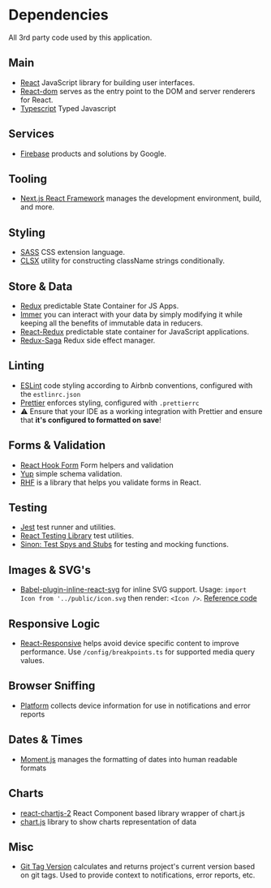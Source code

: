 # Dependencies

All 3rd party code used by this application.

## Main

- [React](https://reactjs.org/) JavaScript library for building user interfaces.
- [React-dom](https://www.npmjs.com/package/react-dom) serves as the entry point to the DOM and server renderers for React.
- [Typescript](https://www.typescriptlang.org/) Typed Javascript

## Services

- [Firebase](https://firebase.google.com/) products and solutions by Google.

## Tooling

- [Next.js React Framework](https://nextjs.org/) manages the development environment, build, and more.

## Styling

- [SASS](https://sass-lang.com/) CSS extension language.
- [CLSX](https://www.npmjs.com/package/clsx) utility for constructing className strings conditionally.

## Store & Data

- [Redux](https://redux.js.org/) predictable State Container for JS Apps.
- [Immer](https://immerjs.github.io/immer/) you can interact with your data by simply modifying it while keeping all the benefits of immutable data in reducers.
- [React-Redux](https://react-redux.js.org/) predictable state container for JavaScript applications.
- [Redux-Saga](https://redux-saga.js.org/docs/basics/DeclarativeEffects) Redux side effect manager.

## Linting

- [ESLint](https://eslint.org/) code styling according to Airbnb conventions, configured with the `estlinrc.json`
- [Prettier](https://prettier.io/) enforces styling, configured with `.prettierrc`
- ⚠️ Ensure that your IDE as a working integration with Prettier and ensure that **it's configured to formatted on save**!

## Forms & Validation

- [React Hook Form](https://react-hook-form.com/) Form helpers and validation
- [Yup](https://github.com/jquense/yup) simple schema validation.
- [RHF](https://react-hook-form.com/) is a library that helps you validate forms in React.

## Testing

- [Jest](https://facebook.github.io/jest/) test runner and utilities.
- [React Testing Library](https://testing-library.com/docs/react-testing-library/intro/) test utilities.
- [Sinon: Test Spys and Stubs](https://sinonjs.org/) for testing and mocking functions.

## Images & SVG's

- [Babel-plugin-inline-react-svg](https://github.com/airbnb/babel-plugin-inline-react-svg) for inline SVG support. Usage:
  `import Icon from '../public/icon.svg` then render: `<Icon />`. [Reference code](https://github.com/vercel/next.js/tree/master/examples/svg-components)

## Responsive Logic

- [React-Responsive](https://github.com/contra/react-responsive) helps avoid device specific content to improve performance. Use `/config/breakpoints.ts` for supported media query values.

## Browser Sniffing

- [Platform](https://github.com/bestiejs/platform.js) collects device information for use in notifications and error reports

## Dates & Times

- [Moment.js](https://momentjs.com/) manages the formatting of dates into human readable formats

## Charts

- [react-chartjs-2](https://github.com/reactchartjs/react-chartjs-2) React Component based library wrapper of chart.js  
- [chart.js](https://www.chartjs.org/docs/latest/) library to show charts representation of data

## Misc

- [Git Tag Version](https://github.com/bushee/git-tag-version) calculates and returns project's current version based on git tags. Used to provide context to notifications, error reports, etc.
